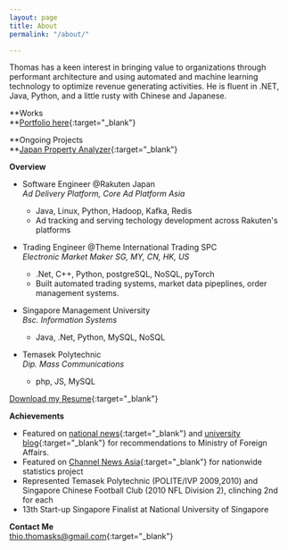 ```yaml
---
layout: page
title: About
permalink: "/about/"

---
```

Thomas has a keen interest in bringing value to organizations through performant architecture and using automated and machine learning technology to optimize revenue generating activities. He is fluent in .NET, Java, Python, and a little rusty with Chinese and Japanese.

**Works  
**[Portfolio here](https://pathbrite.com/portfolio/PY5JEcP2e/the-works-of-thomas){:target="_blank"}

**Ongoing Projects  
**[Japan Property Analyzer](https://japan-property.herokuapp.com/){:target="_blank"}

**Overview**

* Software Engineer @Rakuten Japan  
  _Ad Delivery Platform, Core Ad Platform Asia_
  * Java, Linux, Python, Hadoop, Kafka, Redis
  * Ad tracking and serving techology development across Rakuten's platforms
* Trading Engineer @Theme International Trading SPC  
  _Electronic Market Maker SG, MY, CN, HK, US_
  * .Net, C++, Python, postgreSQL, NoSQL, pyTorch
  * Built automated trading systems, market data pipeplines, order management systems.

* Singapore Management University  
  _Bsc. Information Systems_ 
  * Java, .Net, Python, MySQL, NoSQL
* Temasek Polytechnic  
  _Dip. Mass Communications_
  * php, JS, MySQL

[Download my Resume](/Thomas_Resume.pdf){:target="_blank"}

**Achievements**

* Featured on [national news](https://www.8world.com/news/singapore/article/20170524-sg-smumfa-tech-53646){:target="_blank"} and [university blog](https://news.smu.edu.sg/news/2017/05/26/smu-students-suggest-speedier-and-more-streamlined-processes-eregister-ministry){:target="_blank"} for recommendations to Ministry of Foreign Affairs.
* Featured on [Channel News Asia](https://www.straitstimes.com/singapore/eat-drink-but-maybe-give-the-toilet-a-miss){:target="_blank"} for nationwide statistics project
* Represented Temasek Polytechnic (POLITE/IVP 2009,2010) and Singapore Chinese Football Club (2010 NFL Division 2), clinching 2nd for each
* 13th Start-up Singapore Finalist at National University of Singapore

**Contact Me**   
[thio.thomasks@gmail.com](mailto:thio.thomasks@gmail.com){:target="_blank"}